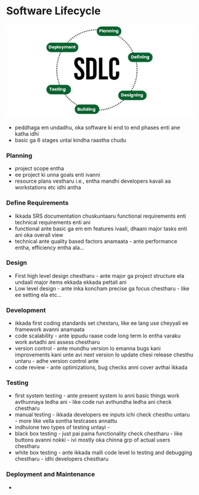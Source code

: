 # Software Lifecycle

![alt text](image.png)

- peddhaga em undadhu, oka software ki end to end phases enti ane katha idhi
- basic ga 6 stages untai kindha raastha chudu

### Planning 
- project scope entha 
- ee project ki unna goals enti ivanni
- resource plans vestharu i.e., entha mandhi developers kavali aa workstations etc idhi antha

### Define Requirements
- Ikkada SRS documentation chuskuntaaru functional requirements enti technical requirements enti ani
- functional ante basic ga em em features ivaali, dhaani major tasks enti ani oka overall view
- technical ante quality based factors anamaata - ante performance entha, efficiency entha ala...

### Design
- First high level design chestharu - ante major ga project structure ela undaali major items ekkada ekkada pettali ani
- Low level design - ante inka koncham precise ga focus chestharu - like ee setting ela etc...

### Development
- ikkada first coding standards set chestaru, like ee lang use cheyyali ee framework avanni anamaata
- code scalability - ante ippudu raase code long term lo entha varaku work avtadhi ani assess chestharu
- version control - ante mundhu version lo emanna bugs kani improvements kani unte avi next version lo update chesi release chesthu untaru - adhe version control ante
- code review - ante optimizations, bug checks anni cover avthai ikkada

### Testing
- first system testing - ante present system lo anni basic things work avthunnaya ledha ani - like code run avthundha ledha ani check chestharu
- manual testing - ikkada developers ee inputs ichi check chesthu untaru - more like vella sontha testcases annattu
- indhulone two types of testing untayi - 
- black box testing - just pai paina functionality check chestharu - like buttons avanni nokki - ivi mostly oka chinna grp of actual users chestharu
- white box testing - ante ikkada malli code level lo testing and debugging chestharu - idhi developers chestharu

### Deployment and Maintenance
- 